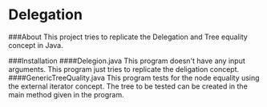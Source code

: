 # Delegation
###About
This project tries to replicate the Delegation and Tree equality concept in Java.

###Installation
####Delegion.java
This program doesn't have any input arguments. This program just tries to replicate the deligation concept.
####GenericTreeQuality.java
This program tests for the node equality using the external iterator concept.
The tree to be tested can be created in the main method given in the program.
